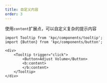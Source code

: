 ```yaml
---
title: 自定义内容
order: 3
---
```


使用`content`扩展点，可以自定义复杂的提示内容

```vdt
import Tooltip from 'kpc/components/tooltip';
import {Button} from 'kpc/components/button';

<div>
    <Tooltip trigger="click">
        <Button>Adjust Volume</Button>
        <b:content>
        </b:content>
    </Tooltip>
</div>
```
